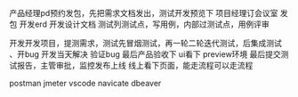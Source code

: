 产品经理pd预约发包，先把需求文档发出，测试开发预览下
项目经理订会议室 发包
开发erd 开发设计文档
测试列测试点，写用例，内部过测试点，用例评审

开发开发项目，提测需求，测试先冒烟测试，再一轮二轮迭代测试，后集成测试
、开bug 开发当天解决 验证bug 
最后产品验收下 ui看下  preview环境
最后提交测试报告，主管审批，监控发布上线
线上看下页面，能走流程可以走流程



postman jmeter  vscode
navicate dbeaver

